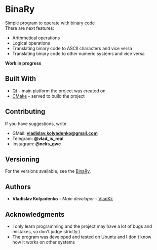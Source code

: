 # BinaRy

Simple program to operate with binary code<br/>
There are next features:
* Arithmetical operations
* Logical operations
* Translating binary code to ASCII characters and vice versa
* Translating binary code to other numeric systems and vice versa

**Work in progress**

## Built With

* [Qt](https://www.qt.io/) - main platform the project was created on
* [CMake](https://cmake.org/) - served to build the project

## Contributing

If you have suggestions, write: 
* GMail: **vladislav.kolyadenko@gmail.com**
* Telegram: **@vlad_is_real** 
* Instagram: **@ncks_gwc**

## Versioning

For the versions available, see the [BinaRy](https://github.com/VladKk/BinaRy). 

## Authors

* **Vladislav Kolyadenko** - *Main developer* - [VladKk](https://github.com/VladKk)

## Acknowledgments

* I only learn programming and the project may have a lot of bugs and mistakes, so don't judge strictly:)
* The program was developed and tested on Ubuntu and I don't know how it works on other systems